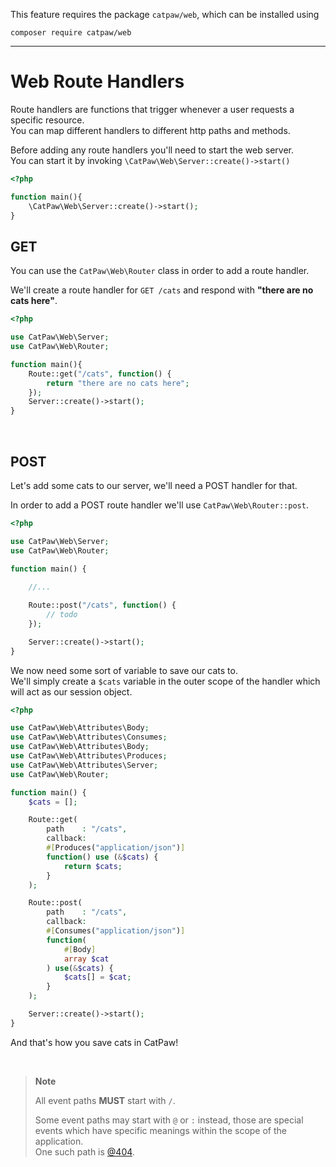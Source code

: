This feature requires the package `catpaw/web`, which can be installed using<br/>
```
composer require catpaw/web
```
<hr/>

# Web Route Handlers

Route handlers are functions that trigger whenever a user requests a specific resource.<br/>
You can map different handlers to different http paths and methods.

Before adding any route handlers you'll need to start the web server.<br/>
You can start it by invoking `\CatPaw\Web\Server::create()->start()`

```php
<?php

function main(){
    \CatPaw\Web\Server::create()->start();
}

```

## GET

You can use the ```CatPaw\Web\Router``` class in order to add a route handler.<br />

We'll create a route handler for ```GET /cats``` and respond with <b>"there are no cats here"</b>.

```php
<?php

use CatPaw\Web\Server;
use CatPaw\Web\Router;

function main(){
    Route::get("/cats", function() {
        return "there are no cats here";
    });
    Server::create()->start();
}

```
<br/>

## POST

Let's add some cats to our server, we'll need a POST handler for that.

In order to add a POST route handler we'll use ```CatPaw\Web\Router::post```.

```php
<?php

use CatPaw\Web\Server;
use CatPaw\Web\Router;

function main() {
    
    //...

    Route::post("/cats", function() {
        // todo
    });

    Server::create()->start();
}
```

We now need some sort of variable to save our cats to.<br/>
We'll simply create a `$cats` variable in the outer scope of the handler which will act as our session object.

```php
<?php

use CatPaw\Web\Attributes\Body;
use CatPaw\Web\Attributes\Consumes;
use CatPaw\Web\Attributes\Body;
use CatPaw\Web\Attributes\Produces;
use CatPaw\Web\Attributes\Server;
use CatPaw\Web\Router;

function main() {
    $cats = [];

    Route::get(
        path    : "/cats",
        callback:
        #[Produces("application/json")]
        function() use (&$cats) {
            return $cats;
        }
    );

    Route::post(
        path    : "/cats",
        callback:
        #[Consumes("application/json")]
        function(
            #[Body] 
            array $cat
        ) use(&$cats) {
            $cats[] = $cat;
        }
    );

    Server::create()->start();
}
```

And that's how you save cats in CatPaw!

<br />

> **Note**
>
> All event paths **MUST** start with `/`.
>
> Some event paths may start with `@` or `:` instead, those are special events which have specific meanings within the scope of
> the application.<br />
> One such path is [@404](./3.WebPathNotFound.md).

